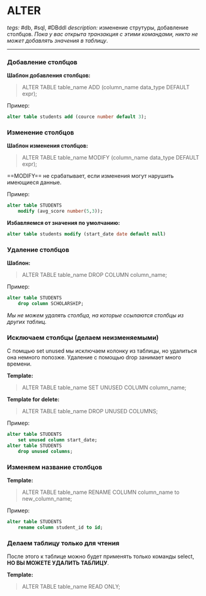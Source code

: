 # ALTER
*tegs:* #db, #sql, #DBddl 
*description:* изменение струтуры, добавление столбцов. *Пока у вас открыта транзакция с этими командами, никто не может добавлять значения в таблицу*.

---

### Добавление столбцов
**Шаблон добавления столбцов:**
>ALTER TABLE table_name
>ADD (column_name data_type DEFAULT expr);

Пример:
```sql
alter table students add (cource number default 3);
```

### Изменение столбцов
**Шаблон изменения столбцов:**
>ALTER TABLE table_name
>MODIFY (column_name data_type DEFAULT expr);

==MODIFY== не срабатывает, если изменения могут нарушить имеющиеся данные.

Пример:
```sql
alter table STUDENTS
    modify (avg_score number(5,3));
```

**Избавляемся от значения по умолчанию:**
```sql
alter table students modify (start_date date default null)
```

### Удаление столбцов
**Шаблон:**
>ALTER TABLE table_name
>DROP COLUMN column_name;

Пример:
```sql
alter table STUDENTS
    drop column SCHOLARSHIP;
```

*Мы не можем удалять столбца, на которые ссылаются столбцы из других таблиц*.

### Исключаем столбцы (делаем неизменяемыми)
С помщью set unused мы исключаем колонку из таблицы, но удалиться она немного попозже. Удаление с помощью drop занимает много времени.

**Template:**
>ALTER TABLE table_name
>SET UNUSED COLUMN column_name;

**Template for delete:**
>ALTER TABLE table_name
>DROP UNUSED COLUMNS;

Пример:
```sql
alter table STUDENTS
    set unused column start_date;
alter table STUDENTS
    drop unused columns;
```

### Изменяем название столбцов
**Template:**
>ALTER TABLE table_name
>RENAME COLUMN column_name to new_column_name;

Пример:
```sql
alter table STUDENTS
    rename column student_id to id;
```

### Делаем таблицу только для чтения
После этого к таблице можно будет применять только команды select, **НО ВЫ МОЖЕТЕ УДАЛИТЬ ТАБЛИЦУ**.

**Template:**
>ALTER TABLE table_name READ ONLY;

